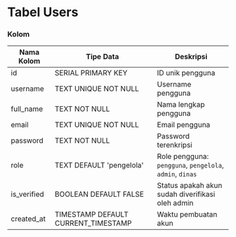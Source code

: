 # Tabel Users

### Kolom

| Nama Kolom | Tipe Data | Deskripsi |
|------------|-----------|-----------|
| id | SERIAL PRIMARY KEY | ID unik pengguna |
| username | TEXT UNIQUE NOT NULL | Username pengguna |
| full_name | TEXT NOT NULL | Nama lengkap pengguna |
| email | TEXT UNIQUE NOT NULL | Email pengguna |
| password | TEXT NOT NULL | Password terenkripsi |
| role | TEXT DEFAULT 'pengelola' | Role pengguna: `pengguna`, `pengelola`, `admin`, `dinas` |
| is_verified | BOOLEAN DEFAULT FALSE | Status apakah akun sudah diverifikasi oleh admin |
| created_at | TIMESTAMP DEFAULT CURRENT_TIMESTAMP | Waktu pembuatan akun |
